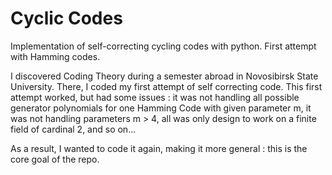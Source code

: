 # Cyclic Codes

Implementation of self-correcting cycling codes with python. First attempt with Hamming codes.

I discovered Coding Theory during a semester abroad in Novosibirsk State University. There, I coded my first attempt of self correcting code. This first attempt worked, but had some issues : it was not handling all possible generator polynomials for one Hamming Code with given parameter m, it was not handling parameters m > 4, all was only design to work on a finite field of cardinal 2, and so on...

As a result, I wanted to code it again, making it more general : this is the core goal of the repo.
